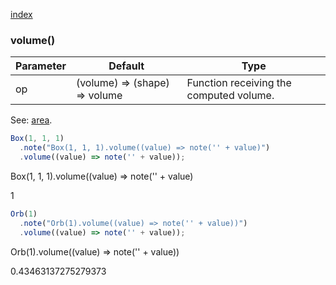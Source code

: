 [index](../../nb/api/index.md)
### volume()
Parameter|Default|Type
---|---|---
op|(volume) => (shape) => volume|Function receiving the computed volume.

See: [area](../../nb/api/area.md).

```JavaScript
Box(1, 1, 1)
  .note("Box(1, 1, 1).volume((value) => note('' + value)")
  .volume((value) => note('' + value));
```

Box(1, 1, 1).volume((value) => note('' + value)

1

```JavaScript
Orb(1)
  .note("Orb(1).volume((value) => note('' + value))")
  .volume((value) => note('' + value));
```

Orb(1).volume((value) => note('' + value))

0.43463137275279373
